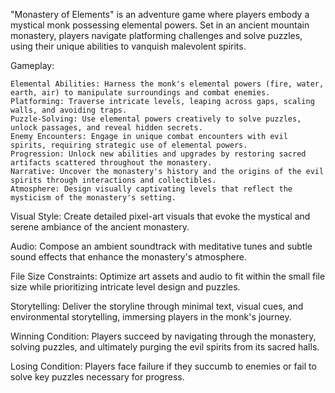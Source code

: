 "Monastery of Elements" is an adventure game where players embody a mystical monk possessing elemental powers. Set in an ancient mountain monastery, players navigate platforming challenges and solve puzzles, using their unique abilities to vanquish malevolent spirits.

Gameplay:

    Elemental Abilities: Harness the monk's elemental powers (fire, water, earth, air) to manipulate surroundings and combat enemies.
    Platforming: Traverse intricate levels, leaping across gaps, scaling walls, and avoiding traps.
    Puzzle-Solving: Use elemental powers creatively to solve puzzles, unlock passages, and reveal hidden secrets.
    Enemy Encounters: Engage in unique combat encounters with evil spirits, requiring strategic use of elemental powers.
    Progression: Unlock new abilities and upgrades by restoring sacred artifacts scattered throughout the monastery.
    Narrative: Uncover the monastery's history and the origins of the evil spirits through interactions and collectibles.
    Atmosphere: Design visually captivating levels that reflect the mysticism of the monastery's setting.

Visual Style:
Create detailed pixel-art visuals that evoke the mystical and serene ambiance of the ancient monastery.

Audio:
Compose an ambient soundtrack with meditative tunes and subtle sound effects that enhance the monastery's atmosphere.

File Size Constraints:
Optimize art assets and audio to fit within the small file size while prioritizing intricate level design and puzzles.

Storytelling:
Deliver the storyline through minimal text, visual cues, and environmental storytelling, immersing players in the monk's journey.

Winning Condition:
Players succeed by navigating through the monastery, solving puzzles, and ultimately purging the evil spirits from its sacred halls.

Losing Condition:
Players face failure if they succumb to enemies or fail to solve key puzzles necessary for progress.